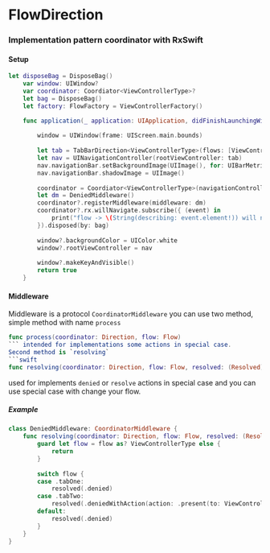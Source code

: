 # FlowDirection

### Implementation pattern coordinator with RxSwift

#### Setup

```swift
let disposeBag = DisposeBag()
    var window: UIWindow?
    var coordinator: Coordiator<ViewControllerType>?
    let bag = DisposeBag()
    let factory: FlowFactory = ViewControllerFactory()

    func application(_ application: UIApplication, didFinishLaunchingWithOptions launchOptions: [UIApplication.LaunchOptionsKey: Any]?) -> Bool {
        
        window = UIWindow(frame: UIScreen.main.bounds)
        
        let tab = TabBarDirection<ViewControllerType>(flows: [ViewControllerType.tabOne, ViewControllerType.tabTwo])
        let nav = UINavigationController(rootViewController: tab)
        nav.navigationBar.setBackgroundImage(UIImage(), for: UIBarMetrics.default)
        nav.navigationBar.shadowImage = UIImage()
        
        coordinator = Coordiator<ViewControllerType>(navigationController: nav, tabBarController: tab, builder: factory)
        let dm = DeniedMiddleware()
        coordinator?.registerMiddleware(middleware: dm)
        coordinator?.rx.willNavigate.subscribe({ (event) in
            print("flow -> \(String(describing: event.element!)) will navigate")
        }).disposed(by: bag)
        
        window?.backgroundColor = UIColor.white
        window?.rootViewController = nav
        
        window?.makeKeyAndVisible()
        return true
    }

```

#### Middleware

Middleware is a protocol `CoordinatorMiddleware` you can use two method, simple method with name `process`
```swift
func process(coordinator: Direction, flow: Flow)
``` intended for implementations some actions in special case. 
Second method is `resolving`
```swift
func resolving(coordinator: Direction, flow: Flow, resolved: (Resolved) -> Void)
```
used for implements `denied` or `resolve` actions in special case and you can use special case with change your flow.
##### Example

```swift
class DeniedMiddleware: CoordinatorMiddleware {
    func resolving(coordinator: Direction, flow: Flow, resolved: (Resolved) -> Void) {
        guard let flow = flow as? ViewControllerType else {
            return
        }
        
        switch flow {
        case .tabOne:
            resolved(.denied)
        case .tabTwo:
            resolved(.deniedWithAction(action: .present(to: ViewControllerType.first)))
        default:
            resolved(.denied)
        }
    }
}
```